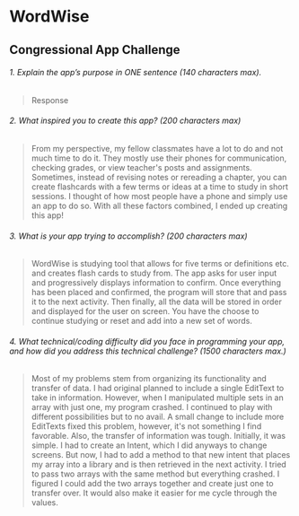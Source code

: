 # WordWise

## Congressional App Challenge

###### 1. Explain the app’s purpose in ONE sentence (140 characters max).

> Response

###### 2. What inspired you to create this app? (200 characters max)

> From my perspective, my fellow classmates have a lot to do and not much time to do it. They mostly use their phones for communication, checking grades, or view teacher's posts and assignments. Sometimes, instead of revising notes or rereading a chapter, you can create flashcards with a few terms or ideas at a time to study in short sessions. I thought of how most people have a phone and simply use an app to do so.  With all these factors combined, I ended up creating this app!

###### 3. What is your app trying to accomplish? (200 characters max)

> WordWise is studying tool that allows for five terms or definitions etc. and creates flash cards to study from. The app asks for user input and progressively displays information to confirm. Once everything has been placed and confirmed, the program will store that and pass it to the next activity. Then finally, all the data will be stored in order and displayed for the user on screen. You have the choose to continue studying or reset and add into a new set of words. 

###### 4. What technical/coding difficulty did you face in programming your app, and how did you address this technical challenge? (1500 characters max.) 

> Most of my problems stem from organizing its functionality and transfer of data. I had original planned to include a single EditText to take in information. However, when I manipulated multiple sets in an array with just one, my program crashed. I continued to play with different possibilities but to no avail. A small change to include more EditTexts fixed this problem, however, it's not something I find favorable. Also, the transfer of information was tough. Initially, it was simple. I had to create an Intent, which I did anyways to change screens. But now, I had to add a method to that new intent that places my array into a library and is then retrieved in the next activity. I tried to pass two arrays with the same method but everything crashed. I figured I could add the two arrays together and create just one to transfer over. It would also make it easier for me cycle through the values.
